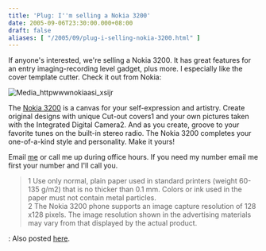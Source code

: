 ```yaml
---
title: 'Plug: I''m selling a Nokia 3200'
date: 2005-09-06T23:30:00.000+08:00
draft: false
aliases: [ "/2005/09/plug-i-selling-nokia-3200.html" ]
---
```


If anyone's interested, we're selling a Nokia 3200. It has great features for an entry imaging-recording level gadget, plus more. I especially like the cover template cutter. Check it out from Nokia:  
  

  
![Media_httpwwwnokiaasi_xsijr](http://jon.doblados.net/wp-content/uploads/2005/09/media_httpwwwnokiaasi_xsijr.jpg.scaled500.jpg)  

  
The [Nokia 3200](http://www.nokia-asia.com/nokia/0,8764,47861,00.html) is a canvas for your self-expression and artistry. Create original designs with unique Cut-out covers1 and your own pictures taken with the Integrated Digital Camera2. And as you create, groove to your favorite tunes on the built-in stereo radio. The Nokia 3200 completes your one-of-a-kind style and personality. Make it yours!  
  
Email [me](mailto:jon.doblados@gmail.com) or call me up during office hours. If you need my number email me first your number and I'll call you.  
  

> 1 Use only normal, plain paper used in standard printers (weight 60-135 g/m2) that is no thicker than 0.1 mm. Colors or ink used in the paper must not contain metal particles.  
> 2 The Nokia 3200 phone supports an image capture resolution of 128 x128 pixels. The image resolution shown in the advertising materials may vary from that displayed by the actual product.

  
: Also posted [here](http://trigger.cdo.linux.org.ph).